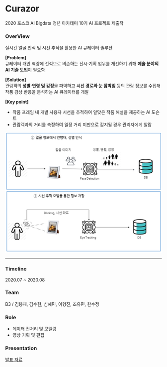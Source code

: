 # Curazor
2020 포스코 AI Bigdata 청년 아카데미 10기 AI 프로젝트 제출작

### OverView
실시간 얼굴 인식 및 시선 추적을 활용한 AI 큐레이터 솔루션 <br>

**[Problem]** <br>
큐레이터 개인 역량에 전적으로 의존하는 전시·기획 업무를 개선하기 위해 **예술 분야의 AI 기술 도입**이 필요함


**[Solution]** <br>
관람객의 **성별·연령 및 감정**을 파악하고 **시선 경로와 눈 깜박임** 등의 관람 정보를 수집해 작품 감상 반응을 분석하는 AI 큐레이터를 개발

**[Key point]**
- 작품 프레임 내 개별 사용자 시선을 추적하여 알맞은 작품 해설을 제공하는 AI 도슨트
- 관람객과의 거리를 측정하여 일정 거리 미만으로 감지될 경우 관리자에게 알람

![](image/그림1.png)

- - -

### Timeline
2020.07 ~ 2020.08

### Team
B3 / 김봉재, 김수현, 심혜민, 이형진, 조유민, 한수정

### Role
- 데이터 전처리 및 모델링
- 영상 기획 및 편집

### Presentation
[발표 자료](https://github.com/rbill109/POSCO_2020_Curazor/blob/main/Curazor.pdf)
